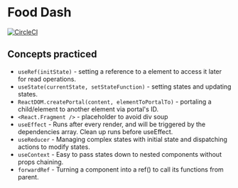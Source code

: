 # Food Dash
[![CircleCI](https://circleci.com/gh/yiqu/food-dash/tree/main.svg?style=svg)](https://circleci.com/gh/yiqu/food-dash/tree/main)

## Concepts practiced

- ```useRef(initState)``` - setting a reference to a element to access it later for read operations.
- ```useState(currentState, setStateFunction)``` - setting states and updating states.
- ```ReactDOM.createPortal(content, elementToPortalTo)``` - portaling a child/element to another element via portal's ID.
- ```<React.Fragment />``` - placeholder to avoid div soup
- ```useEffect``` - Runs after every render, and will be triggered by the dependencies array. Clean up runs before useEffect.
- ```useReducer``` - Managing complex states with initial state and dispatching actions to modify states.
- ```useContext``` - Easy to pass states down to nested components without props chaining.
- ```forwardRef``` - Turning a component into a ref() to call its functions from parent.
